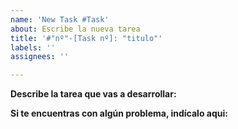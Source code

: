 ```yaml
---
name: 'New Task #Task'
about: Escribe la nueva tarea
title: '#"nº"-[Task nº]: "titulo"'
labels: ''
assignees: ''

---
```


**Describe la tarea que vas a desarrollar:**

**Si te encuentras con algún problema, indícalo aqui:**
